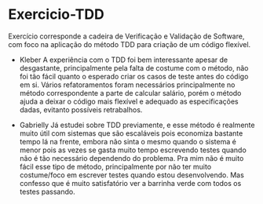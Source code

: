 # Exercicio-TDD
Exercício corresponde a cadeira de Verificação e Validação de Software, com foco na aplicação do método TDD para  criação de um código flexível.

- Kleber
A experiência com o TDD foi bem interessante apesar de desgastante, principalmente pela falta de costume com o método, não foi tão fácil quanto o esperado criar os casos de teste antes do código em si.
Vários refatoramentos foram necessários principalmente no método correspondente a parte de calcular salário, porém o método ajuda a deixar o código mais flexível e adequado as especificações dadas, evitanto possíveis retrabalhos.

- Gabrielly
Já estudei sobre TDD previamente, e esse método é realmente muito útil com sistemas que são escaláveis pois economiza bastante tempo lá na frente, embora não sinta o mesmo quando o sistema é menor pois as vezes se gasta muito tempo escrevendo testes quando não é tão necessário dependendo do problema. Pra mim não é muito fácil esse tipo de método, principalmente por não ter muito costume/foco em escrever testes quando estou desenvolvendo. Mas confesso que é muito satisfatório ver a barrinha verde com todos os testes passando. 
